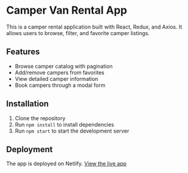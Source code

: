 <!-- # React + Vite

This template provides a minimal setup to get React working in Vite with HMR and some ESLint rules.

Currently, two official plugins are available:

- [@vitejs/plugin-react](https://github.com/vitejs/vite-plugin-react/blob/main/packages/plugin-react/README.md) uses [Babel](https://babeljs.io/) for Fast Refresh
- [@vitejs/plugin-react-swc](https://github.com/vitejs/vite-plugin-react-swc) uses [SWC](https://swc.rs/) for Fast Refresh -->

# Camper Van Rental App

This is a camper rental application built with React, Redux, and Axios. It allows users to browse, filter, and favorite camper listings.

## Features

- Browse camper catalog with pagination
- Add/remove campers from favorites
- View detailed camper information
- Book campers through a modal form

## Installation

1. Clone the repository
2. Run `npm install` to install dependencies
3. Run `npm start` to start the development server

## Deployment

The app is deployed on Netlify. [View the live app](https://your-netlify-link.com)
